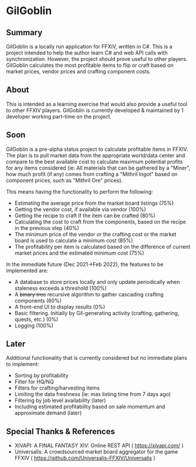 # GilGoblin

## Summary

GilGoblin is a locally run application for FFXIV, written in C#. This is a project intended to help the author learn C# and web API calls with synchronization. However, the project should prove useful to other players. GilGoblin calculates the most profitable items to flip or craft based on market prices, vendor prices and crafting component costs. 

## About
This is intended as a learning exercise that would also provide a useful tool to other FFXIV players. GilGoblin is currently developed & maintained by 1 developer working part-time on the project.

## Soon

GilGoblin is a pre-alpha status project to calculate profitable items in FFXIV. The plan is to pull market data from the appropriate world/data center and compare to the best available cost to calculate maximum potential profits for any items considered (ie: All materials that can be gathered by a "Miner", how much profit (if any) comes from crafting a "Mithril Ingot" based on component prices, such as "Mithril Ore" prices).

This means having the functionality to perform the following: 

* Estimating the average price from the market board listings (75%)
* Getting the vendor cost, if available via vendor (100%)
* Getting the recipe to craft if the item can be crafted (80%)
* Calculating the cost to craft from the components, based on the recipe in the previous step (40%)
* The minimum price of the vendor or the crafting cost or the market board is used to calculate a minimum cost (85%)
* The profitability per item is calculated based on the difference of current market prices and the estimated minimum cost (75%)

In the immediate future (Dec 2021->Feb 2022), the features to be implemented are:

* A database to store prices locally and only update periodically when staleness exceeds a threshold (100%)
* A ~~binary tree~~ recursive algorithm to gather cascading crafting components (60%)
* A front-end UI to display results (0%)
* Basic filtering. Initially by Gil-generating activity (crafting, gathering, quests, etc.) (0%)
* Logging (100%)

## Later

Additional functionality that is currently considered but no immediate plans to implement:

* Sorting by profitability
* Filter for HQ/NQ
* Filters for crafting/harvesting items
* Limiting the data freshness (ie: max listing time from 7 days ago)
* Filtering by job level availability (later)
* Including estimated profitability based on sale momentum and approximate demand (later)

## Special Thanks & References

* XIVAPI: A FINAL FANTASY XIV: Online REST API ( https://xivapi.com/ )
* Universalis: A crowdsourced market board aggregator for the game FFXIV ( https://github.com/Universalis-FFXIV/Universalis )
